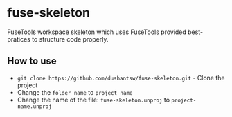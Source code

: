 # fuse-skeleton
FuseTools workspace skeleton which uses FuseTools provided best-pratices to structure
code properly.

## How to use
- ``git clone https://github.com/dushantsw/fuse-skeleton.git`` - Clone the project
- Change the ``folder name`` to ``project name``
- Change the name of the file: ``fuse-skeleton.unproj`` to ``project-name.unproj`` 
